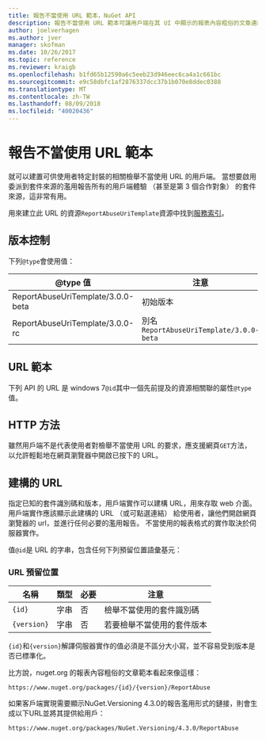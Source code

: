 ```yaml
---
title: 報告不當使用 URL 範本，NuGet API
description: 報告不當使用 URL 範本可讓用戶端在其 UI 中顯示的報表內容粗俗的文章連結。
author: joelverhagen
ms.author: jver
manager: skofman
ms.date: 10/26/2017
ms.topic: reference
ms.reviewer: kraigb
ms.openlocfilehash: b1fd65b12590a6c5eeb23d946eec6ca4a1c661bc
ms.sourcegitcommit: e9c58dbfc1af2876337dcc37b1b070e8ddec0388
ms.translationtype: MT
ms.contentlocale: zh-TW
ms.lasthandoff: 08/09/2018
ms.locfileid: "40020436"
---
```

# <a name="report-abuse-url-template"></a>報告不當使用 URL 範本

就可以建置可供使用者特定封裝的相關檢舉不當使用 URL 的用戶端。 當想要啟用委派到套件來源的濫用報告所有的用戶端體驗 （甚至是第 3 個合作對象） 的套件來源，這非常有用。

用來建立此 URL 的資源`ReportAbuseUriTemplate`資源中找到[服務索引](service-index.md)。

## <a name="versioning"></a>版本控制

下列`@type`會使用值：

@type 值                       | 注意
--------------------------------- | -----
ReportAbuseUriTemplate/3.0.0-beta | 初始版本
ReportAbuseUriTemplate/3.0.0-rc   | 別名 `ReportAbuseUriTemplate/3.0.0-beta`

## <a name="url-template"></a>URL 範本

下列 API 的 URL 是 windows 7`@id`其中一個先前提及的資源相關聯的屬性`@type`值。

## <a name="http-methods"></a>HTTP 方法

雖然用戶端不是代表使用者對檢舉不當使用 URL 的要求，應支援網頁`GET`方法，以允許輕鬆地在網頁瀏覽器中開啟已按下的 URL。

## <a name="construct-the-url"></a>建構的 URL

指定已知的套件識別碼和版本，用戶端實作可以建構 URL，用來存取 web 介面。 用戶端實作應該顯示此建構的 URL （或可點選連結） 給使用者，讓他們開啟網頁瀏覽器的 url，並進行任何必要的濫用報告。 不當使用的報表格式的實作取決於伺服器實作。

值`@id`是 URL 的字串，包含任何下列預留位置語彙基元：

### <a name="url-placeholders"></a>URL 預留位置

名稱        | 類型    | 必要 | 注意
----------- | ------- | -------- | -----
`{id}`      | 字串  | 否       | 檢舉不當使用的套件識別碼
`{version}` | 字串  | 否       | 若要檢舉不當使用的套件版本

`{id}`和`{version}`解譯伺服器實作的值必須是不區分大小寫，並不容易受到版本是否已標準化。

比方說，nuget.org 的報表內容粗俗的文章範本看起來像這樣：

    https://www.nuget.org/packages/{id}/{version}/ReportAbuse

如果客戶端實現需要顯示NuGet.Versioning 4.3.0的報告濫用形式的鏈接，則會生成以下URL並將其提供給用戶：

    https://www.nuget.org/packages/NuGet.Versioning/4.3.0/ReportAbuse
